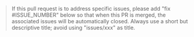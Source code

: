 > If this pull request is to address specific issues, please add "fix #ISSUE_NUMBER" below so that when this PR is merged, the associated issues will be automatically closed. Always use a short but descriptive title; avoid using "issues/xxx" as title.
